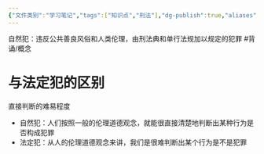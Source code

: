 ```yaml
---
{"文件类别":"学习笔记","tags":["知识点","刑法"],"dg-publish":true,"aliases":["刑事犯"],"permalink":"/学习笔记studyup/刑总/自然犯/","dgPassFrontmatter":true,"created":"2024-10-31T19:13:42.095+08:00","updated":"2024-11-05T13:57:43.401+08:00"}
---
```


自然犯：违反公共善良风俗和人类伦理，由刑法典和单行法规加以规定的犯罪 #背诵/概念 
# 与法定犯的区别
直接判断的难易程度
- 自然犯：人们按照一般的伦理道德观念，就能很直接清楚地判断出某种行为是否构成犯罪
- 法定犯：从人的伦理道德观念来讲，我们是很难判断出某个行为是不是犯罪